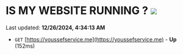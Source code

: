 # IS MY WEBSITE RUNNING ? [![](https://img.shields.io/static/v1?label=Sponsor&message=%E2%9D%A4&logo=GitHub&color=%23fe8e86)](https://github.com/sponsors/Youssef-Lehmam)

Last updated: **12/26/2024, 4:34:13 AM**

- `GET` [https://youssefservice.me](https://youssefservice.me) - **Up** (152ms)
